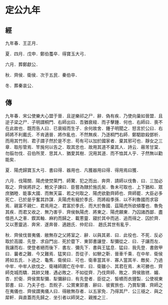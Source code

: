 # 定公九年
## 經

九年春．王正月．

夏．四月．戊申．鄭伯蠆卒．得寶玉大弓．

六月．葬鄭獻公．

秋．齊侯．衛侯．次于五民．秦伯卒．

冬．葬秦哀公．

## 傳

九年春．宋公使樂大心盟于晉．且逆樂祁之尸．辭．偽有疾．乃使向巢如晉盟．且逆子梁之尸．子明謂桐門．右師出曰．吾猶衰絰．而子擊鍾．何也．右師曰．喪不在此故也．既而告人曰．已衰絰而生子．余何故舍．鍾子明聞之．怒言於公曰．右師將不利戴氏．不肯適晉．將作亂也．不然無疾．乃逐桐門右師．鄭駟歂殺鄧析．而用其竹刑．君子謂子然於是不忠．苟有可以加於國家者．棄其邪可也．靜女之三章．取彤管焉．竿旄何以告之．取其忠也．故用其道不棄其人．詩云．蔽芾甘棠．勿翦勿伐．召伯所茇．思其人．猶愛其樹．況用其道．而不恤其人乎．子然無以勸能矣．

夏．陽虎歸寶玉大弓．書曰得．器用也．凡獲器用曰得．得用焉曰獲．

六月．伐陽關．陽虎使焚萊門．師驚．犯之而出．奔齊．請師以伐魯．曰．三加必取之．齊侯將許之．鮑文子諫曰．臣嘗為隸於施氏矣．魯未可取也．上下猶和．眾庶猶睦．能事大國．而無天菑．若之何取之．陽虎欲勤齊師也．齊師罷．大臣必多死亡．已於是乎奮其詐謀．夫陽虎有寵於季氏．而將殺季孫．以不利魯國而求容焉．親富不親仁．君焉用之．君富於季氏．而大於魯國．茲陽虎所欲傾覆也．魯免其疾．而君又收之．無乃害乎．齊侯執陽虎．將東之．陽虎願東．乃囚諸西鄙．盡借邑人之車．鍥其軸．麻約而歸之．載蔥靈．寢於其中而逃．追而得之．囚於齊．又以蔥靈逃．奔宋．遂奔晉．適趙氏．仲尼曰． 趙氏其世有亂乎．

秋．齊侯伐晉夷儀．敝無存之父將室之．辭．以與其弟．曰．此役也．不死．反必取於高國．先登．求自門出．死於霤下．東郭書讓登．犁彌從之．曰．子讓而左．我讓而右．使登者絕而後下．書左．彌先下．書與王猛息．猛曰．我先登．書斂甲曰．曩者之難．今又難焉．猛笑曰．吾從子．如驂之靳．晉車千乘．在中牟．衛侯將如五氏．卜過之．龜焦．衛侯曰．可也．衛車當其半．寡人當其半．敵矣．乃過中牟．中牟人欲伐之．衛褚師圃亡在中牟．曰．衛雖小．其君在焉．未可勝也．齊師克城而驕．其帥又賤．遇必敗之．不如從齊．乃伐齊師．敗之．齊侯致禚．媚．杏．於衛．齊侯賞犁彌．犁彌辭曰．有先登者．臣從之．皙幘而衣貍製．公使視東郭書．曰．乃夫子也．吾貺子．公賞東郭書．辭曰．彼賓旅也．乃賞犁彌．齊師之在夷儀也．齊侯謂夷儀人曰．得敝無存者．以五家免．乃得其尸．公三襚之．與之犀軒．與直蓋而先歸之．坐引者以師哭之．親推之三．

